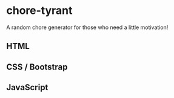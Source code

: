 # chore-tyrant
A random chore generator for those who need a little motivation!

## HTML
## CSS / Bootstrap
## JavaScript


